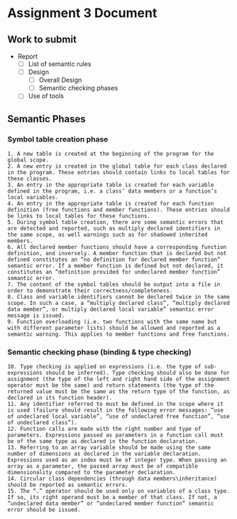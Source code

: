 # Assignment 3 Document
## Work to submit
 - Report
    - [ ] List of semantic rules
    - [ ] Design
        - [ ] Overall Design
        - [ ] Semantic checking phases
    - [ ] Use of tools
    
## Semantic Phases
### Symbol table creation phase
    1. A new table is created at the beginning of the program for the global scope.
    2. A new entry is created in the global table for each class declared in the program. These entries should contain links to local tables for these classes.
    3. An entry in the appropriate table is created for each variable defined in the program, i.e. a class’ data members or a function’s local variables.
    4. An entry in the appropriate table is created for each function definition (free functions and member functions). These entries should be links to local tables for these functions.
    5. During symbol table creation, there are some semantic errors that are detected and reported, such as multiply declared identifiers in the same scope, as well warnings such as for shadowed inherited members.
    6. All declared member functions should have a corresponding function definition, and inversely. A member function that is declared but not defined constitutes an “no definition for declared member function” semantic error. If a member function is defined but not declared, it constitutes an “definition provided for undeclared member function” semantic error.
    7. The content of the symbol tables should be output into a file in order to demonstrate their correctness/completeness.
    8. Class and variable identifiers cannot be declared twice in the same scope. In such a case, a “multiply declared class”, “multiply declared data member”, or multiply declared local variable” semantic error message is issued.
    9. Function overloading (i.e. two functions with the same name but with different parameter lists) should be allowed and reported as a semantic warning. This applies to member functions and free functions.
### Semantic checking phase (binding & type checking)
    10. Type checking is applied on expressions (i.e. the type of sub-expressions should be inferred). Type checking should also be done for assignment (the type of the left and right hand side of the assignment operator must be the same) and return statements (the type of the returned value must be the same as the return type of the function, as declared in its function header).
    11. Any identifier referred to must be defined in the scope where it is used (failure should result in the following error messages: “use of undeclared local variable”, “use of undeclared free function”, “use of undeclared class”).
    12. Function calls are made with the right number and type of parameters. Expressions passed as parameters in a function call must be of the same type as declared in the function declaration.
    13. Referring to an array variable should be made using the same number of dimensions as declared in the variable declaration. Expressions used as an index must be of integer type. When passing an array as a parameter, the passed array must be of compatible dimensionality compared to the parameter declaration.
    14. Circular class dependencies (through data members\inheritance) should be reported as semantic errors.
    15. The “.” operator should be used only on variables of a class type. If so, its right operand must be a member of that class. If not, a “undeclared data member” or “undeclared member function” semantic error should be issued.